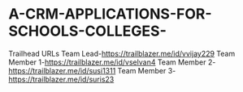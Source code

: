 # A-CRM-APPLICATIONS-FOR-SCHOOLS-COLLEGES- 
Trailhead URLs
Team Lead-https://trailblazer.me/id/vvijay229
Team Member 1-https://trailblazer.me/id/vselvan4
Team Member 2-https://trailblazer.me/id/susi1311
Team Member 3-https://trailblazer.me/id/suris23
